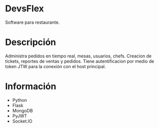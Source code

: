 # DevsFlex
Software para restaurante.

# Descripción
Administra pedidos en tiempo real, mesas, usuarios, chefs. Creacion de tickets, reportes de ventas y pedidos. Tiene autentificacion por medio de token JTW para la conexión con el host principal.

# Información
- Python
- Flask
- MongoDB
- PyJWT
- Socket.IO

